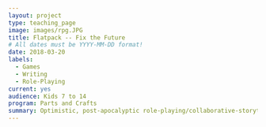 ```yaml
---
layout: project
type: teaching_page
image: images/rpg.JPG
title: Flatpack -- Fix the Future
# All dates must be YYYY-MM-DD format!
date: 2018-03-20
labels:
  - Games
  - Writing
  - Role-Playing
current: yes
audience: Kids 7 to 14
program: Parts and Crafts
summary: Optimistic, post-apocalyptic role-playing/collaborative-storytelling in a world of mutant insects, radioactive zombies, ridiculous AIs and fantastic technology.
---
```


